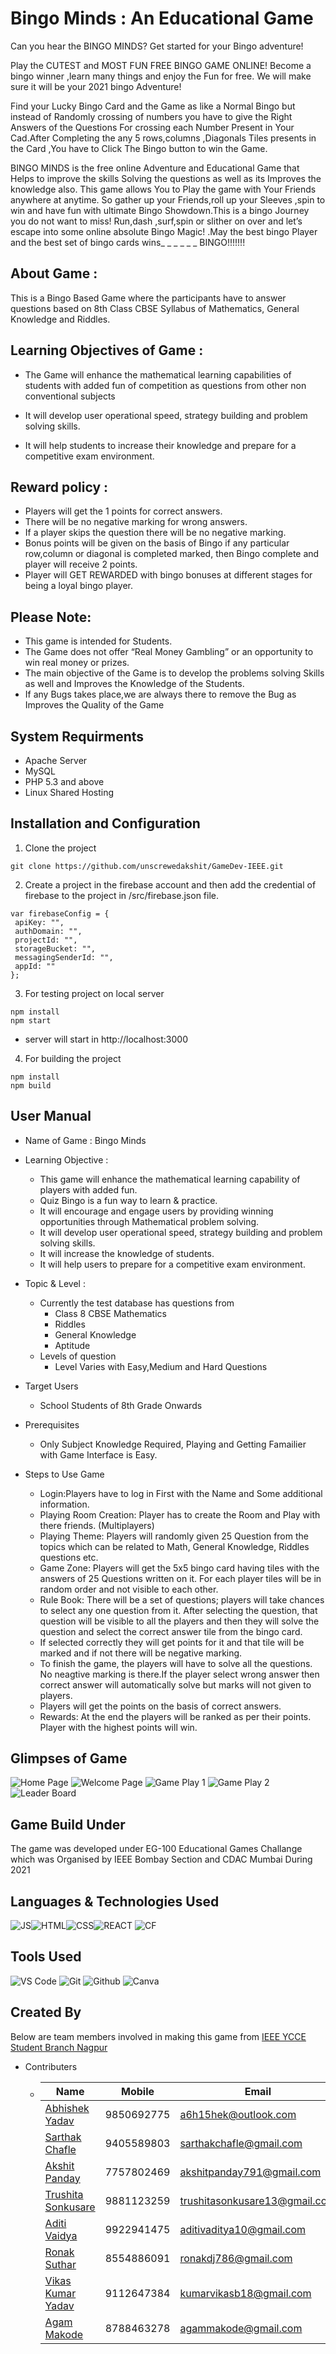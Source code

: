 # Bingo Minds : An  Educational Game

Can you hear the BINGO MINDS? Get started for your Bingo adventure!

Play the CUTEST and MOST FUN FREE BINGO GAME ONLINE!
Become a bingo winner ,learn many things and enjoy the Fun  for free. We will make sure it will be your 2021 bingo Adventure!

Find your Lucky Bingo Card and the Game as like a Normal Bingo but instead of  Randomly crossing of numbers you have  to give the Right Answers of the Questions For crossing each Number Present in Your Cad.After Completing the any 5 rows,columns ,Diagonals Tiles presents in the Card ,You have to Click The Bingo button to win the Game.

BINGO MINDS is the free online Adventure and Educational Game that Helps to improve the skills Solving the questions as well as its Improves the knowledge also. This game allows You to Play the game with Your Friends anywhere at anytime. So gather up your Friends,roll up your Sleeves ,spin to win and have fun with ultimate Bingo Showdown.This is a bingo Journey you do not want to miss! Run,dash ,surf,spin or slither on over and let’s escape into some online absolute Bingo Magic! .May the best bingo Player and the best set of bingo cards wins_ _ _ _ _ _ BINGO!!!!!!!

## About Game :

This is a Bingo Based Game where the participants have to answer questions based on 8th Class CBSE Syllabus of Mathematics, General Knowledge and Riddles.


## Learning Objectives of Game :

- The Game will enhance the mathematical learning capabilities of students with added fun of competition as questions from other non conventional subjects

- It will develop user operational speed, strategy building and problem solving skills.

- It will help students to increase their knowledge and prepare for a competitive exam environment.

## Reward policy  :  

- Players will get the 1 points for correct answers.
- There will be no  negative marking for wrong answers.
- If a player skips the question there will be no negative marking.
- Bonus points will be given on the basis of Bingo if any particular row,column or diagonal is completed marked, then Bingo complete and player  will receive 2 points.
- Player will GET REWARDED with bingo bonuses at different stages for being a loyal bingo player.


## Please Note:

- This  game is intended for Students.
- The Game does not offer “Real Money Gambling” or an opportunity to win real money or prizes.
- The main objective of the Game is to develop the problems solving Skills as well and Improves the Knowledge of the Students.
- If any Bugs takes place,we are always there to remove the Bug as Improves the Quality of the Game

## System Requirments
- Apache Server
- MySQL
- PHP 5.3 and above
- Linux Shared Hosting

## Installation and Configuration

1. Clone the project
``` 
git clone https://github.com/unscrewedakshit/GameDev-IEEE.git
```
2. Create a project in the firebase account and then add the credential of firebase to the project in /src/firebase.json file.
 
 ```
var firebaseConfig = {
  apiKey: "",
  authDomain: "",
  projectId: "",
  storageBucket: "",
  messagingSenderId: "",
  appId: ""
};
```

3. For testing project on local server
```
npm install
npm start
```
- server will start in http://localhost:3000

4. For building the project
```
npm install 
npm build
```

## User Manual

- Name of Game : Bingo Minds
- Learning Objective : 
    -   This game will enhance the mathematical learning capability of players with added fun.
    -   Quiz Bingo is a fun way to learn & practice.
    -   It will encourage and engage users by providing winning opportunities through  Mathematical problem solving.
    -   It will develop user operational speed, strategy building and problem solving skills.
    -   It will increase the knowledge of students.
    -   It will help users to prepare for a competitive exam environment.

- Topic & Level :
    - Currently the test database has questions from
        -   Class 8 CBSE Mathematics
        -   Riddles
        -   General Knowledge
        -   Aptitude
    - Levels of question
        - Level Varies with Easy,Medium and Hard Questions
- Target Users
    - School Students of 8th Grade Onwards
- Prerequisites
    - Only Subject Knowledge Required, Playing and Getting Famailier with Game Interface is Easy.
- Steps to Use Game
    - Login:Players have to log in First with the Name and Some additional information.
    - Playing Room Creation: Player has to create the Room and Play with there friends. (Multiplayers)
    - Playing Theme: Players will randomly given 25 Question from the topics which can be related to Math, General Knowledge, Riddles questions etc.
    - Game Zone: Players will get the 5x5 bingo card having tiles with the answers of 25 Questions written on it. For each player tiles will be in     random order and not visible to each other.
    - Rule Book: There will be a set of questions; players will take chances to select any one question from it.
After selecting the question, that question will be visible to all the players and then they will solve the question and select the correct answer tile from the bingo card.
    - If selected correctly they will get points for it and that tile will be marked and if not there will be negative marking.
    - To finish the game, the players will have to solve all the questions. No neagtive marking is there.If the player select wrong answer then correct answer will automatically solve but marks will not given to players.
    - Players will get the points on the basis of correct answers.
    - Rewards: At the end the players will be ranked as per their points. Player with the highest points will win.


## Glimpses of Game

![Home Page](public/img_1.jpeg)
![Welcome Page](public/img_2.jpeg)
![Game Play 1](public/img_3.jpeg)
![Game Play 2](public/img_4.jpeg)
![Leader Board](public/img_5.png)

## Game Build Under

The game was developed under EG-100 Educational Games Challange which was Organised by IEEE Bombay Section and CDAC Mumbai During 2021

## Languages & Technologies Used  
![JS](https://img.shields.io/badge/JavaScript-F7DF1E?style=for-the-badge&logo=javascript&logoColor=black)![HTML](https://img.shields.io/badge/HTML5-E34F26?style=for-the-badge&logo=html5&logoColor=white)![CSS](https://img.shields.io/badge/CSS-239120?&style=for-the-badge&logo=css3&logoColor=white)![REACT](https://img.shields.io/badge/React-20232A?style=for-the-badge&logo=react&logoColor=61DAFB)
![CF](public/cloud_firestore.png)


## Tools Used 
![VS Code](https://img.shields.io/badge/Visual_Studio_Code-0078D4?style=for-the-badge&logo=visual%20studio%20code&logoColor=white)
![Git](https://img.shields.io/badge/Git-F05032?style=for-the-badge&logo=git&logoColor=white)
![Github](https://img.shields.io/badge/GitHub-100000?style=for-the-badge&logo=github&logoColor=white)
![Canva](https://img.shields.io/badge/Canva-%2300C4CC.svg?&style=for-the-badge&logo=Canva&logoColor=white)

## Created By

Below are team members involved in making this game from [IEEE YCCE Student Branch Nagpur](https://www.linkedin.com/company/yccesb/mycompany/)


- Contributers 
    -   | Name  | Mobile | Email |
        | ------------- | ------------- | ------|
        | [Abhishek Yadav](https://www.linkedin.com/in/a6h15hek/)| 9850692775| a6h15hek@outlook.com|
        | [Sarthak Chafle](https://www.linkedin.com/in/sarthak-chafle-78821a192/)| 9405589803| sarthakchafle@gmail.com|
        | [Akshit Panday](https://www.linkedin.com/in/akshitpanday/)| 7757802469| akshitpanday791@gmail.com|
        | [Trushita Sonkusare](https://www.linkedin.com/in/trushita-sonkusare-b36b25205/)| 9881123259| trushitasonkusare13@gmail.com|
        | [Aditi Vaidya](https://www.linkedin.com/in/aditi-vaidya-7a3451136/)| 9922941475| aditivaditya10@gmail.com|
        | [Ronak Suthar](https://www.linkedin.com/in/ronaksuthar/)| 8554886091| ronakdj786@gmail.com|
        | [Vikas Kumar Yadav](https://www.linkedin.com/in/vikaskumar-yadavb18/)| 9112647384| kumarvikasb18@gmail.com|
        | [Agam Makode](https://www.linkedin.com/in/agam-makode-587201194/)| 8788463278| agammakode@gmail.com|
        
